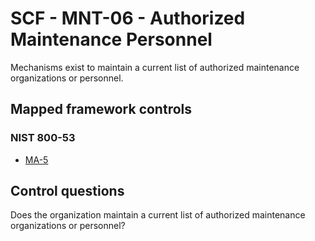 # SCF - MNT-06 - Authorized Maintenance Personnel
Mechanisms exist to maintain a current list of authorized maintenance organizations or personnel.
## Mapped framework controls
### NIST 800-53
- [MA-5](../nist80053/ma-5.md)
  
## Control questions
Does the organization maintain a current list of authorized maintenance organizations or personnel?
  